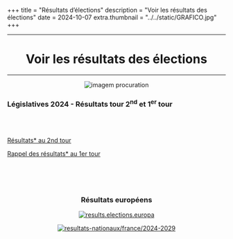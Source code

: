 +++
title = "Résultats d’élections"
description = "Voir les résultats des élections"
date = 2024-10-07
extra.thumbnail = "../../static/GRAFICO.jpg"
+++

---
<center>

# Voir les résultats des élections

---

![imagem procuration](/img/vote-internet-legislatives-2022-royaume-uni-.jpg "Image clavier touche avec drapeau de france et autre avec mot vote")

</center>

### **Législatives 2024 - Résultats tour 2<sup>nd</sup> et 1<sup>er</sup> tour**

<br><br>

<a href="https://www.archives-resultats-elections.interieur.gouv.fr/resultats/legislatives2024/ensemble_geographique/27/58/5801/58194/index.php" target="_blank">Résultats* au 2nd tour</a>

<a href="https://www.archives-resultats-elections.interieur.gouv.fr/resultats/legislatives2024/ensemble_geographique/27/58/5801/58194/index.php" target="blank">Rappel des résultats* au 1er tour</a>

<br><br><br>

<center>

### Résultats européens<br>

[![results.elections.europa](https://results.elections.europa.eu/fr/resultats-des-elections/2024-2029/0007.png)](https://results.elections.europa.eu/fr/resultats-des-elections/2024-2029/)

[![resultats-nationaux/france/2024-2029](https://results.elections.europa.eu/fr/resultats-nationaux/france/2024-2029/0020.png)](https://results.elections.europa.eu/fr/resultats-nationaux/france/2024-2029/)

</center>